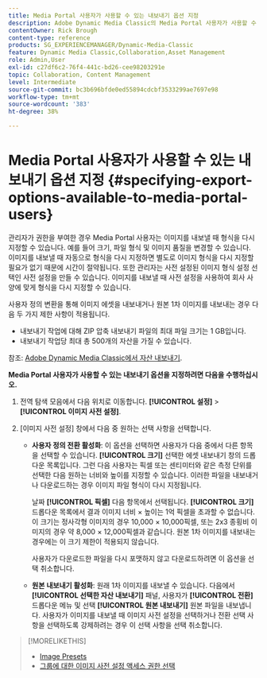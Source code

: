 ```yaml
---
title: Media Portal 사용자가 사용할 수 있는 내보내기 옵션 지정
description: Adobe Dynamic Media Classic의 Media Portal 사용자가 사용할 수 있는 내보내기 옵션을 지정하는 방법을 알아봅니다.
contentOwner: Rick Brough
content-type: reference
products: SG_EXPERIENCEMANAGER/Dynamic-Media-Classic
feature: Dynamic Media Classic,Collaboration,Asset Management
role: Admin,User
exl-id: c27df6c2-76f4-441c-bd26-cee98203291e
topic: Collaboration, Content Management
level: Intermediate
source-git-commit: bc3b696bfde0ed55894cdcbf3533299ae7697e98
workflow-type: tm+mt
source-wordcount: '383'
ht-degree: 38%

---
```


# Media Portal 사용자가 사용할 수 있는 내보내기 옵션 지정 {#specifying-export-options-available-to-media-portal-users}

관리자가 권한을 부여한 경우 Media Portal 사용자는 이미지를 내보낼 때 형식을 다시 지정할 수 있습니다. 예를 들어 크기, 파일 형식 및 이미지 품질을 변경할 수 있습니다. 이미지를 내보낼 때 자동으로 형식을 다시 지정하면 별도로 이미지 형식을 다시 지정할 필요가 없기 때문에 시간이 절약됩니다. 또한 관리자는 사전 설정된 이미지 형식 설정 선택인 사전 설정을 만들 수 있습니다. 이미지를 내보낼 때 사전 설정을 사용하여 회사 사양에 맞게 형식을 다시 지정할 수 있습니다.

사용자 정의 변환을 통해 이미지 에셋을 내보내거나 원본 1차 이미지를 내보내는 경우 다음 두 가지 제한 사항이 적용됩니다.

* 내보내기 작업에 대해 ZIP 압축 내보내기 파일의 최대 파일 크기는 1 GB입니다.
* 내보내기 작업당 최대 총 500개의 자산을 가질 수 있습니다.

참조: [Adobe Dynamic Media Classic에서 자산 내보내기](exporting-assets-from-dmc.md#exporting-assets-from_dmc).

**Media Portal 사용자가 사용할 수 있는 내보내기 옵션을 지정하려면 다음을 수행하십시오.**

1. 전역 탐색 모음에서 다음 위치로 이동합니다. **[!UICONTROL 설정]** > **[!UICONTROL 이미지 사전 설정]**.
1. [이미지 사전 설정] 창에서 다음 중 원하는 선택 사항을 선택합니다.

   * **사용자 정의 전환 활성화**: 이 옵션을 선택하면 사용자가 다음 중에서 다른 항목을 선택할 수 있습니다. **[!UICONTROL 크기]** 선택한 에셋 내보내기 창의 드롭다운 목록입니다. 그런 다음 사용자는 픽셀 또는 센티미터와 같은 측정 단위를 선택한 다음 원하는 너비와 높이를 지정할 수 있습니다. 이러한 파일을 내보내거나 다운로드하는 경우 이미지 파일 형식이 다시 지정됩니다.

     날짜 **[!UICONTROL 픽셀]** 다음 항목에서 선택됩니다. **[!UICONTROL 크기]** 드롭다운 목록에서 결과 이미지 너비 × 높이는 1억 픽셀을 초과할 수 없습니다. 이 크기는 정사각형 이미지의 경우 10,000 × 10,000픽셀, 또는 2x3 종횡비 이미지의 경우 약 8,000 × 12,000픽셀과 같습니다. 원본 1차 이미지를 내보내는 경우에는 이 크기 제한이 적용되지 않습니다.

     사용자가 다운로드한 파일을 다시 포맷하지 않고 다운로드하려면 이 옵션을 선택 취소합니다.

   * **원본 내보내기 활성화**: 원래 1차 이미지를 내보낼 수 있습니다. 다음에서 **[!UICONTROL 선택한 자산 내보내기]** 패널, 사용자가 **[!UICONTROL 전환]** 드롭다운 메뉴 및 선택 **[!UICONTROL 원본 내보내기]** 원본 파일을 내보냅니다. 사용자가 이미지를 내보낼 때 이미지 사전 설정을 선택하거나 전환 선택 사항을 선택하도록 강제하려는 경우 이 선택 사항을 선택 취소합니다.

>[!MORELIKETHIS]
>
>* [Image Presets](application-setup.md#image_presets)
>* [그룹에 대한 이미지 사전 설정 액세스 권한 선택](creating-media-portal-groups.md#choosing_image_preset_access_permissions_for_a_group)
